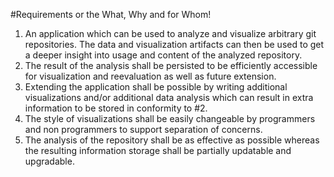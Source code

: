 #Requirements or the What, Why and for Whom!

1. An application which can be used to analyze and visualize arbitrary git repositories. The data and visualization artifacts can then be used to get a deeper insight into usage and content of the analyzed repository.
2. The result of the analysis shall be persisted to be efficiently accessible for visualization and reevaluation as well as future extension.
3. Extending the application shall be possible by writing additional visualizations and/or additional data analysis which can result in extra information to be stored in conformity to #2.
4. The style of visualizations shall be easily changeable by programmers and non programmers to support separation of concerns.
5. The analysis of the repository shall be as effective as possible whereas the resulting information storage shall be partially updatable and upgradable.